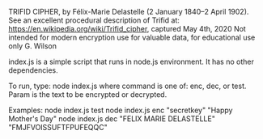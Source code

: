 
 TRIFID CIPHER, by Félix-Marie Delastelle (2 January 1840–2 April 1902).
 See an excellent procedural description of Trifid at:
 https://en.wikipedia.org/wiki/Trifid_cipher, captured May 4th, 2020
 Not intended for modern encryption use for valuable data, for educational use only
 G. Wilson

index.js is a simple script that runs in node.js environment. 
It has no other dependencies.


To run, type:
node index.js <cmd> <key> <text>
where command is one of: enc, dec, or test. Param is the text to be encrypted or decrypted.

Examples:
node index.js test
node index.js enc "secretkey" "Happy Mother's Day"
node index.js dec "FELIX MARIE DELASTELLE" "FMJFVOISSUFTFPUFEQQC"


